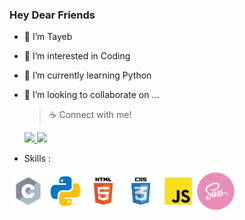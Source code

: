 ### Hey Dear Friends
- 👋 I’m Tayeb
- 👀 I’m interested in Coding
- 🌱 I’m currently learning Python
- 💞️ I’m looking to collaborate on ...
  > ☕ Connect with me!
  <div>
  <a href="https://www.facebook.com/tayeb.tas.13913">
  <img src="https://camo.githubusercontent.com/2d1ffa69dd491ebeca01b2098cf8233dd09950ff5895abccd5b455ca442abc59/68747470733a2f2f696d672e736869656c64732e696f2f62616467652f46616365626f6f6b2d3138373746323f7374796c653d666f722d7468652d6261646765266c6f676f3d66616365626f6f6b266c6f676f436f6c6f723d7768697465" />
  </a>

  <a href="mailto:tayebkpj@gmail.com">
  <img src="https://camo.githubusercontent.com/571384769c09e0c66b45e39b5be70f68f552db3e2b2311bc2064f0d4a9f5983b/68747470733a2f2f696d672e736869656c64732e696f2f62616467652f476d61696c2d4431343833363f7374796c653d666f722d7468652d6261646765266c6f676f3d676d61696c266c6f676f436f6c6f723d7768697465" />
  </a>
  </div>

- Skills :
<div style="display:flex;flex-wrap:wrap;">
  <img src="https://github.com/Tayeb-Ahmed-TAS/Images/blob/main/c.svg" height="60" width="60">
  <img src="https://github.com/Tayeb-Ahmed-TAS/Images/blob/main/python.svg" height="60" width="60">
  <img src="https://github.com/Tayeb-Ahmed-TAS/Images/blob/main/html.svg" height="60" width="60">
  <img src="https://github.com/Tayeb-Ahmed-TAS/Images/blob/main/css.svg" height="60" width="60">
  <img src="https://github.com/Tayeb-Ahmed-TAS/Images/blob/main/javascript.svg" height="60" width="60">
  <img src="https://github.com/Tayeb-Ahmed-TAS/Images/blob/main/SeekPng.com_sass-logo-png_3772047.png" height="60" width="60">
</div>

<!---
Tayeb-Ahmed-TAS/Tayeb-Ahmed-TAS is a ✨ special ✨ repository because its `README.md` (this file) appears on your GitHub profile.
You can click the Preview link to take a look at your changes.
--->
